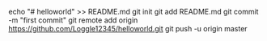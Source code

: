 echo "# helloworld" >> README.md
git init
git add README.md
git commit -m "first commit"
git remote add origin https://github.com/Loggle12345/helloworld.git
git push -u origin master
